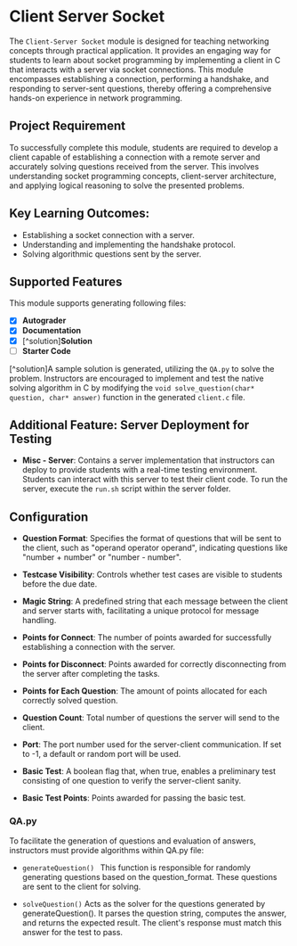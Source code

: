# Client Server Socket

The `Client-Server Socket` module is designed for teaching networking concepts through practical application. It
provides an engaging way for students to learn about socket programming by implementing a client in C that interacts
with a server via socket connections. This module encompasses establishing a connection, performing a handshake, and
responding to server-sent questions, thereby offering a comprehensive hands-on experience in network programming.

## Project Requirement

To successfully complete this module, students are required to develop a client capable of establishing a connection
with a remote server and accurately solving questions received from the server. This involves understanding socket
programming concepts, client-server architecture, and applying logical reasoning to solve the presented problems.

## Key Learning Outcomes:

- Establishing a socket connection with a server.
- Understanding and implementing the handshake protocol.
- Solving algorithmic questions sent by the server.

## Supported Features

This module supports generating following files:

- [x] **Autograder**
- [x] **Documentation**
- [x] [^solution]**Solution**
- [ ] **Starter Code**

[^solution]A sample solution is generated, utilizing the `QA.py` to solve the problem. Instructors are encouraged to implement
and test the native solving algorithm in C by modifying the `void solve_question(char* question, char* answer)` function
in the generated `client.c` file.

## Additional Feature: Server Deployment for Testing

- **Misc - Server**: Contains a server implementation that instructors can deploy to provide students with a real-time
  testing environment. Students can interact with this server to test their client code. To run the server, execute
  the `run.sh` script within the server folder.

## Configuration

- **Question Format**: Specifies the format of questions that will be sent to the client, such as "operand operator
  operand", indicating questions like "number + number" or "number - number".

- **Testcase Visibility**: Controls whether test cases are visible to students before the due date.

- **Magic String**: A predefined string that each message between the client and server starts with, facilitating a
  unique protocol for message handling.

- **Points for Connect**: The number of points awarded for successfully establishing a connection with the server.

- **Points for Disconnect**: Points awarded for correctly disconnecting from the server after completing the tasks.

- **Points for Each Question**: The amount of points allocated for each correctly solved question.

- **Question Count**: Total number of questions the server will send to the client.

- **Port**: The port number used for the server-client communication. If set to -1, a default or random port will be
  used.

- **Basic Test**: A boolean flag that, when true, enables a preliminary test consisting of one question to verify the
  server-client sanity.

- **Basic Test Points**: Points awarded for passing the basic test.

### QA.py

To facilitate the generation of questions and evaluation of answers, instructors must provide algorithms within QA.py
file:

- ```generateQuestion() ```
  This function is responsible for randomly generating questions based on the question_format. These questions are sent
  to the client for solving.

- ```solveQuestion()```
  Acts as the solver for the questions generated by generateQuestion(). It parses the question string, computes the
  answer, and returns the expected result. The client's response must match this answer for the test to pass.

